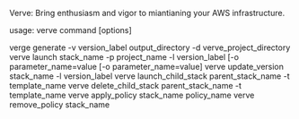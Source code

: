 Verve: Bring enthusiasm and vigor to miantianing your AWS infrastructure.


usage: verve command [options] 

verge generate -v version_label output_directory -d verve_project_directory
verve launch stack_name -p project_name -l version_label [-o parameter_name=value [-o parameter_name=value]
verve update_version stack_name -l version_label
verve launch_child_stack parent_stack_name -t template_name
verve delete_child_stack parent_stack_name -t template_name
verve apply_policy stack_name policy_name
verve remove_policy stack_name


